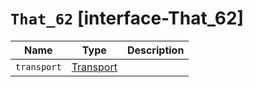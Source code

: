# `That_62` [interface-That_62]

| Name | Type | Description |
| - | - | - |
| `transport` | [Transport](./Transport.md) | &nbsp; |
